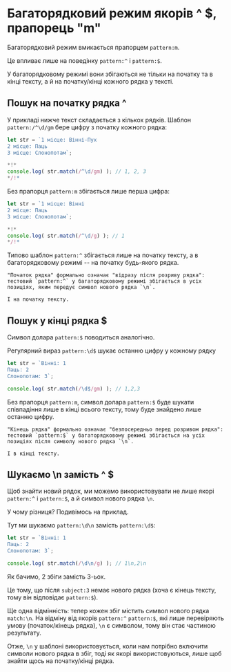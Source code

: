 # Багаторядковий режим якорів ^ $, прапорець "m"

Багаторядковий режим вмикається прапорцем `pattern:m`.

Це впливає лише на поведінку `pattern:^` і `pattern:$`.

У багаторядковому режимі вони збігаються не тільки на початку та в кінці тексту, а й на початку/кінці кожного рядка у тексті.

## Пошук на початку рядка ^

У прикладі нижче текст складається з кількох рядків. Шаблон `pattern:/^\d/gm` бере цифру з початку кожного рядка:

```js run
let str = `1 місце: Вінні-Пух
2 місце: Паць
3 місце: Слонопотам`;

*!*
console.log( str.match(/^\d/gm) ); // 1, 2, 3
*/!*
```

Без прапорця `pattern:m` збігається лише перша цифра:

```js run
let str = `1 місце: Вінні
2 місце: Паць
3 місце: Слонопотам`;

*!*
console.log( str.match(/^\d/g) ); // 1
*/!*
```

Типово шаблон `pattern:^` збігається лише на початку тексту, а в багаторядковому режимі -- на початку будь-якого рядка.

```smart
"Початок рядка" формально означає "відразу після розриву рядка": тестовий `pattern:^` у багаторядковому режимі збігається в усіх позиціях, яким передує символ нового рядка `\n`.

І на початку тексту.
```

## Пошук у кінці рядка $

Символ долара `pattern:$` поводиться аналогічно.

Регулярний вираз `pattern:\d$` шукає останню цифру у кожному рядку

```js run
let str = `Вінні: 1
Паць: 2
Слонопотам: 3`;

console.log( str.match(/\d$/gm) ); // 1,2,3
```

Без прапорця `pattern:m`, символ долара `pattern:$` буде шукати співпадіння лише в кінці всього тексту, тому буде знайдено лише останню цифру.

```smart
"Кінець рядка" формально означає "безпосередньо перед розривом рядка": тестовий `pattern:$` у багаторядковому режимі збігається на усіх позиціях після символу нового рядка `\n`.

І в кінці тексту.
```

## Шукаємо \n замість ^ $

Щоб знайти новий рядок, ми можемо використовувати не лише якорі `pattern:^` і `pattern:$`, а й символ нового рядка `\n`.

У чому різниця? Подивімось на приклад.

Тут ми шукаємо `pattern:\d\n` замість `pattern:\d$`:

```js run
let str = `Вінні: 1
Паць: 2
Слонопотам: 3`;

console.log( str.match(/\d\n/g) ); // 1\n,2\n
```

Як бачимо, 2 збіги замість 3-ьох.

Це тому, що після `subject:3` немає нового рядка (хоча є кінець тексту, тому він відповідає `pattern:$`).

Ще одна відмінність: тепер кожен збіг містить символ нового рядка `match:\n`. На відміну від якорів `pattern:^` `pattern:$`, які лише перевіряють умову (початок/кінець рядка), `\n` є символом, тому він стає частиною результату.

Отже, `\n` у шаблоні використовується, коли нам потрібно включити символи нового рядка в збіг, тоді як якорі використовуються, лише щоб знайти щось на початку/кінці рядка.
